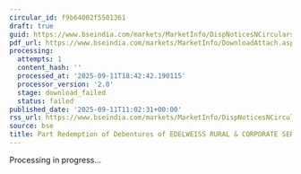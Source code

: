 ```yaml
---
circular_id: f9b64002f5501361
draft: true
guid: https://www.bseindia.com/markets/MarketInfo/DispNoticesNCirculars.aspx?Noticeid={1CF676AD-6A06-4153-9606-FC868E2B7D76}&noticeno=20250911-17&dt=09/11/2025&icount=17&totcount=91&flag=0
pdf_url: https://www.bseindia.com/markets/MarketInfo/DownloadAttach.aspx?id=20250911-17&attachedId=
processing:
  attempts: 1
  content_hash: ''
  processed_at: '2025-09-11T18:42:42.190115'
  processor_version: '2.0'
  stage: download_failed
  status: failed
published_date: '2025-09-11T11:02:31+00:00'
rss_url: https://www.bseindia.com/markets/MarketInfo/DispNoticesNCirculars.aspx?Noticeid={1CF676AD-6A06-4153-9606-FC868E2B7D76}&noticeno=20250911-17&dt=09/11/2025&icount=17&totcount=91&flag=0
source: bse
title: Part Redemption of Debentures of EDELWEISS RURAL & CORPORATE SERVICES LIMITED
---
```


Processing in progress...
